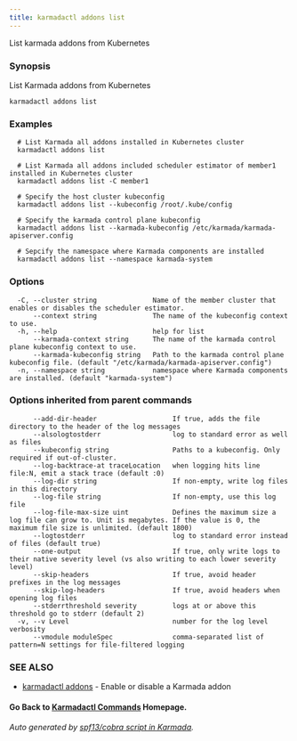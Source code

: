 ```yaml
---
title: karmadactl addons list
---
```


List karmada addons from Kubernetes

### Synopsis

List Karmada addons from Kubernetes

```
karmadactl addons list
```

### Examples

```
  # List Karmada all addons installed in Kubernetes cluster
  karmadactl addons list
  
  # List Karmada all addons included scheduler estimator of member1 installed in Kubernetes cluster
  karmadactl addons list -C member1
  
  # Specify the host cluster kubeconfig
  karmadactl addons list --kubeconfig /root/.kube/config
  
  # Specify the karmada control plane kubeconfig
  karmadactl addons list --karmada-kubeconfig /etc/karmada/karmada-apiserver.config
  
  # Sepcify the namespace where Karmada components are installed
  karmadactl addons list --namespace karmada-system
```

### Options

```
  -C, --cluster string              Name of the member cluster that enables or disables the scheduler estimator.
      --context string              The name of the kubeconfig context to use.
  -h, --help                        help for list
      --karmada-context string      The name of the karmada control plane kubeconfig context to use.
      --karmada-kubeconfig string   Path to the karmada control plane kubeconfig file. (default "/etc/karmada/karmada-apiserver.config")
  -n, --namespace string            namespace where Karmada components are installed. (default "karmada-system")
```

### Options inherited from parent commands

```
      --add-dir-header                   If true, adds the file directory to the header of the log messages
      --alsologtostderr                  log to standard error as well as files
      --kubeconfig string                Paths to a kubeconfig. Only required if out-of-cluster.
      --log-backtrace-at traceLocation   when logging hits line file:N, emit a stack trace (default :0)
      --log-dir string                   If non-empty, write log files in this directory
      --log-file string                  If non-empty, use this log file
      --log-file-max-size uint           Defines the maximum size a log file can grow to. Unit is megabytes. If the value is 0, the maximum file size is unlimited. (default 1800)
      --logtostderr                      log to standard error instead of files (default true)
      --one-output                       If true, only write logs to their native severity level (vs also writing to each lower severity level)
      --skip-headers                     If true, avoid header prefixes in the log messages
      --skip-log-headers                 If true, avoid headers when opening log files
      --stderrthreshold severity         logs at or above this threshold go to stderr (default 2)
  -v, --v Level                          number for the log level verbosity
      --vmodule moduleSpec               comma-separated list of pattern=N settings for file-filtered logging
```

### SEE ALSO

* [karmadactl addons](karmadactl_addons.md)	 - Enable or disable a Karmada addon

#### Go Back to [Karmadactl Commands](karmadactl_index.md) Homepage.


###### Auto generated by [spf13/cobra script in Karmada](https://github.com/karmada-io/karmada/tree/master/hack/tools/genkarmadactldocs).